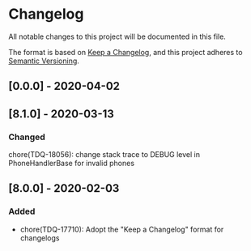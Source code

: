 # Changelog
All notable changes to this project will be documented in this file.

The format is based on [Keep a Changelog](https://keepachangelog.com/en/1.0.0/),
and this project adheres to [Semantic Versioning](https://semver.org/spec/v2.0.0.html).

## [0.0.0] - 2020-04-02

## [8.1.0] - 2020-03-13
### Changed
chore(TDQ-18056): change stack trace to DEBUG level in PhoneHandlerBase for invalid phones

## [8.0.0] - 2020-02-03
### Added
- chore(TDQ-17710): Adopt the "Keep a Changelog" format for changelogs
